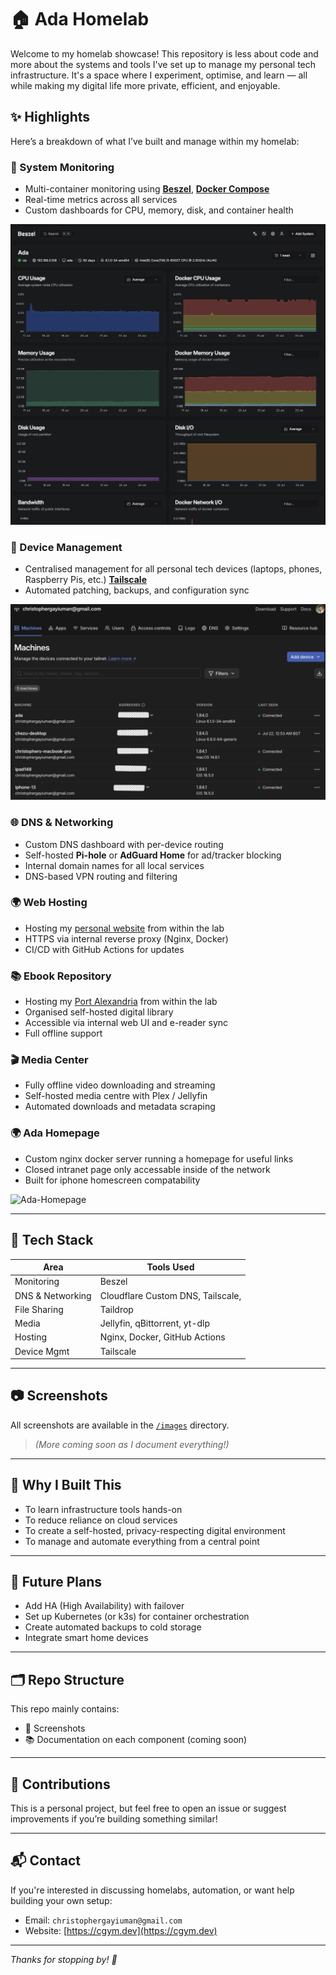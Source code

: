 # 🏠 Ada Homelab

Welcome to my homelab showcase! This repository is less about code and more about the systems and tools I've set up to manage my personal tech infrastructure. It's a space where I experiment, optimise, and learn — all while making my digital life more private, efficient, and enjoyable.

## ✨ Highlights

Here’s a breakdown of what I’ve built and manage within my homelab:

### 🧠 System Monitoring
- Multi-container monitoring using **[Beszel](https://beszel.dev/)**, **[Docker Compose](https://docs.docker.com/compose/)**
- Real-time metrics across all services
- Custom dashboards for CPU, memory, disk, and container health

![Monitoring Screenshot](images/monitoring-dashboard.png)

### 📱 Device Management
- Centralised management for all personal tech devices (laptops, phones, Raspberry Pis, etc.) **[Tailscale](https://tailscale.com/)**
- Automated patching, backups, and configuration sync

![Device Management Screenshot](images/device-management.png)

### 🌐 DNS & Networking
- Custom DNS dashboard with per-device routing
- Self-hosted **Pi-hole** or **AdGuard Home** for ad/tracker blocking
- Internal domain names for all local services
- DNS-based VPN routing and filtering

### 🌍 Web Hosting
- Hosting my [personal website](https://cgym.dev) from within the lab
- HTTPS via internal reverse proxy (Nginx, Docker)
- CI/CD with GitHub Actions for updates

### 📚 Ebook Repository
- Hosting my [Port Alexandria](https://portalexandria.net/) from within the lab
- Organised self-hosted digital library
- Accessible via internal web UI and e-reader sync
- Full offline support


### 🎬 Media Center
- Fully offline video downloading and streaming
- Self-hosted media centre with Plex / Jellyfin
- Automated downloads and metadata scraping


### 🌍 Ada Homepage 
- Custom nginx docker server running a homepage for useful links
- Closed intranet page only accessable inside of the network
- Built for iphone homescreen compatability 

![Ada-Homepage](images/ada-homepage)


---

## 🧰 Tech Stack

| Area              | Tools Used                             |
|-------------------|----------------------------------------|
| Monitoring        | Beszel                                 |
| DNS & Networking  | Cloudflare Custom DNS, Tailscale,      |
| File Sharing      | Taildrop                               |
| Media             | Jellyfin, qBittorrent, yt-dlp          |
| Hosting           | Nginx, Docker, GitHub Actions          |
| Device Mgmt       | Tailscale                              |

---

## 📷 Screenshots

All screenshots are available in the [`/images`](./images) directory.

> *(More coming soon as I document everything!)*

---

## 🧪 Why I Built This

- To learn infrastructure tools hands-on
- To reduce reliance on cloud services
- To create a self-hosted, privacy-respecting digital environment
- To manage and automate everything from a central point

---

## 🚀 Future Plans

- Add HA (High Availability) with failover
- Set up Kubernetes (or k3s) for container orchestration
- Create automated backups to cold storage
- Integrate smart home devices

---

## 🗂️ Repo Structure

This repo mainly contains:
- 📸 Screenshots
- 📚 Documentation on each component (coming soon)

---

## 🙌 Contributions

This is a personal project, but feel free to open an issue or suggest improvements if you’re building something similar!

---

## 📬 Contact

If you're interested in discussing homelabs, automation, or want help building your own setup:

- Email: `christophergayiuman@gmail.com`
- Website: [https://cgym.dev](https://cgym.dev)

---

*Thanks for stopping by! 👋*
